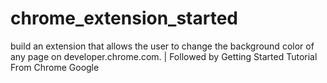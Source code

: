 # chrome_extension_started
build an extension that allows the user to change the background color of any page on developer.chrome.com. | Followed by Getting Started Tutorial From Chrome Google
